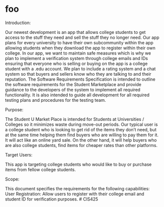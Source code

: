﻿# foo
Introduction:

Our newest development is an app that allows college students to get access to the
stuff they need and sell the stuff they no longer need. Our app plans for every university
to have their own subcommunity within the app allowing students when they download
the app to register within their own college. In our app, we want to maintain safe
measures which is why we plan to implement a verification system through college
emails and IDs ensuring that everyone who is selling or buying on the app is a college
student with a .edu account. We plan to include a rating system and a chat system so
that buyers and sellers know who they are talking to and their reputation. The Software
Requirements Specification is intended to outline the software requirements for the
Student Marketplace and provide guidance to the developers of the system to
implement all required functionality. It is also intended to guide all development for all
required testing plans and procedures for the testing team.

Purpose:

The Student U Market Place is intended for Students at Universities / Colleges so it
minimizes waste during move-out periods. Our typical user is a college student who is
looking to get rid of the items they don’t need, but at the same time helping them find
buyers who are willing to pay them for it. It will act like an online yard sale. On the other
hand, it will help buyers who are also college students, find items for cheaper rates than
other platforms.

Target Users:

This app is targeting college students who would like to buy or purchase items from
fellow college students.

Scope:

This document specifies the requirements for the following capabilities:
User Registration: Allow users to register with their college email and student ID
for verification purposes.
#   C I S 4 2 5  
 